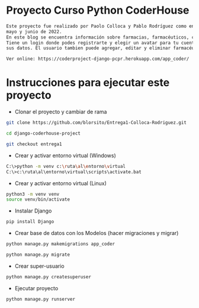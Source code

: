 
# Proyecto Curso Python CoderHouse
```bash
Este proyecto fue realizado por Paolo Colloca y Pablo Rodríguez como entrega final para el curso dictado durante marzo, abril,
mayo y junio de 2022.
En este blog se encuentra información sobre farmacias, farmacéuticos, clientes y obras sociales de la provincia de Buenos Aires.
Tiene un login donde podes registrarte y elegir un avatar para tu cuenta. Se puede agregar, editar y eliminar farmacias con todos
sus datos. El usuario tambien puede agregar, editar y eliminar farmacéuticos. 

Ver online: https://coderproject-django-pcpr.herokuapp.com/app_coder/
```

# Instrucciones para ejecutar este proyecto

- Clonar el proyecto y cambiar de rama
```bash
git clone https://github.com/blorsito/Entrega1-Colloca-Rodriguez.git

cd django-coderhouse-project

git checkout entrega1

```

- Crear y activar entorno virtual (Windows)
```bash
C:\>python -m venv c:\ruta\al\entorno\virtual
C:\>c:\ruta\al\entorno\virtual\scripts\activate.bat
```

- Crear y activar entorno virtual (Linux)
```bash
python3 -m venv venv
source venv/bin/activate
```
- Instalar Django
```bash
pip install Django
```

- Crear base de datos con los Modelos (hacer migraciones y migrar)
```bash
python manage.py makemigrations app_coder

python manage.py migrate
```

- Crear super-usuario
```bash
python manage.py createsuperuser
```

- Ejecutar proyecto
```bash
python manage.py runserver
```
